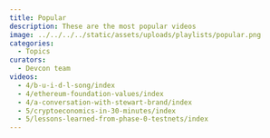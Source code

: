 ```yaml
---
title: Popular
description: These are the most popular videos
image: ../../../../static/assets/uploads/playlists/popular.png
categories:
  - Topics
curators:
  - Devcon team
videos:
  - 4/b-u-i-d-l-song/index
  - 4/ethereum-foundation-values/index
  - 4/a-conversation-with-stewart-brand/index
  - 5/cryptoeconomics-in-30-minutes/index
  - 5/lessons-learned-from-phase-0-testnets/index
---
```

